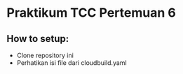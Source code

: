 # Praktikum TCC Pertemuan 6

## How to setup:

- Clone repository ini
- Perhatikan isi file dari cloudbuild.yaml

